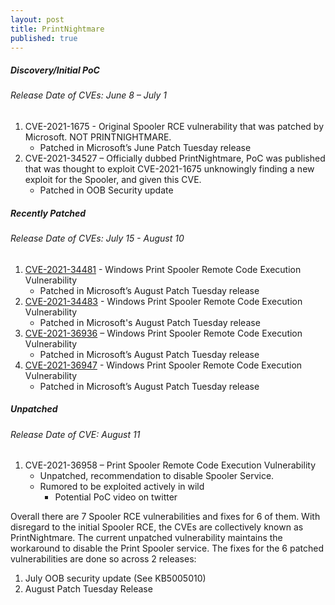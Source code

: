 ```yaml
---
layout: post
title: PrintNightmare
published: true
---
```


#####  Discovery/Initial PoC
######  Release Date of CVEs: June 8 – July 1
 
1. CVE-2021-1675 - Original Spooler RCE vulnerability that was patched by Microsoft. NOT PRINTNIGHTMARE.
    - Patched in Microsoft’s June Patch Tuesday release
2. CVE-2021-34527 – Officially dubbed PrintNightmare, PoC was published that was thought to exploit CVE-2021-1675 unknowingly finding a new exploit for the Spooler, and given this CVE.
    - Patched in OOB Security update
 
#####  Recently Patched
######  Release Date of CVEs: July 15 - August 10
 
1. [CVE-2021-34481](https://msrc.microsoft.com/update-guide/vulnerability/CVE-2021-34481) - Windows Print Spooler Remote Code Execution Vulnerability 
    - Patched in Microsoft’s August Patch Tuesday release
2. [CVE-2021-34483](https://msrc.microsoft.com/update-guide/vulnerability/CVE-2021-34483) - Windows Print Spooler Remote Code Execution Vulnerability 
    - Patched in Microsoft's August Patch Tuesday release
3. [CVE-2021-36936](https://msrc.microsoft.com/update-guide/vulnerability/CVE-2021-36936) – Windows Print Spooler Remote Code Execution Vulnerability 
    - Patched in Microsoft’s August Patch Tuesday release
4. [CVE-2021-36947](https://msrc.microsoft.com/update-guide/vulnerability/CVE-2021-36947) - Windows Print Spooler Remote Code Execution Vulnerability 
    - Patched in Microsoft’s August Patch Tuesday release
 
#####  Unpatched
######  Release Date of CVE: August 11
 
1. CVE-2021-36958 – Print Spooler Remote Code Execution Vulnerability 
    - Unpatched, recommendation to disable Spooler Service.
    - Rumored to be exploited actively in wild
        - Potential PoC video on twitter
 
 
Overall there are 7 Spooler RCE vulnerabilities and fixes for 6 of them. With disregard to the initial Spooler RCE, the CVEs are collectively known as PrintNightmare. The current unpatched vulnerability maintains the workaround to disable the Print Spooler service. The fixes for the 6 patched vulnerabilities are done so across 2 releases:

1. July OOB security update (See KB5005010)
2. August Patch Tuesday Release
